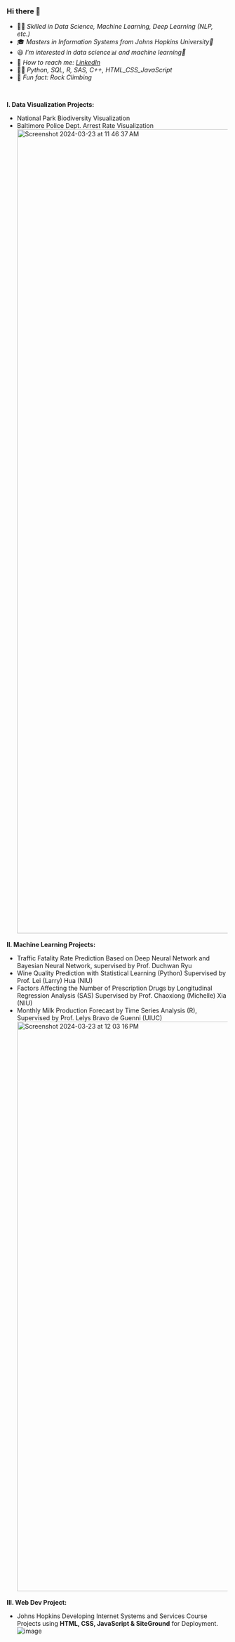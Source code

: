 ### Hi there 👋
- 👨‍🔬 *Skilled in Data Science, Machine Learning, Deep Learning (NLP, etc.)*
- 🎓 *Masters in Information Systems from Johns Hopkins University🏫*
- 😃 *I’m interested in data science📊 and machine learning👾*
- 🔗 *How to reach me: [LinkedIn](https://www.linkedin.com/in/yiqunhu/)*
- 🧑‍💻 *Python, SQL, R, SAS, C++, HTML_CSS_JavaScript*
- 🧗 *Fun fact: Rock Climbing*
<br>

**I. Data Visualization Projects:**
- National Park Biodiversity Visualization 
- Baltimore Police Dept. Arrest Rate Visualization
  <img width="1831" alt="Screenshot 2024-03-23 at 11 46 37 AM" src="https://github.com/therealowen/therealowen/assets/31581639/1e616bed-99b7-406d-b9f9-57471b41477d">

**II. Machine Learning Projects:**
- Traffic Fatality Rate Prediction Based on Deep Neural Network and Bayesian Neural Network, supervised by Prof. Duchwan Ryu
- Wine Quality Prediction with Statistical Learning (Python) Supervised by Prof. Lei (Larry) Hua (NIU)
- Factors Affecting the Number of Prescription Drugs by Longitudinal Regression Analysis (SAS) Supervised by Prof. Chaoxiong (Michelle) Xia (NIU)
- Monthly Milk Production Forecast by Time Series Analysis (R), Supervised by Prof. Lelys Bravo de Guenni (UIUC)
  <img width="1297" alt="Screenshot 2024-03-23 at 12 03 16 PM" src="https://github.com/therealowen/therealowen/assets/31581639/7df4967a-4e18-4e61-9852-6a1460143865">

**III. Web Dev Project:**
- Johns Hopkins Developing Internet Systems and Services Course Projects using **HTML, CSS, JavaScript & SiteGround** for Deployment.
  ![image](https://github.com/therealowen/therealowen/assets/31581639/0bca4fde-80d0-435d-be8f-a657c70ea0c2)
